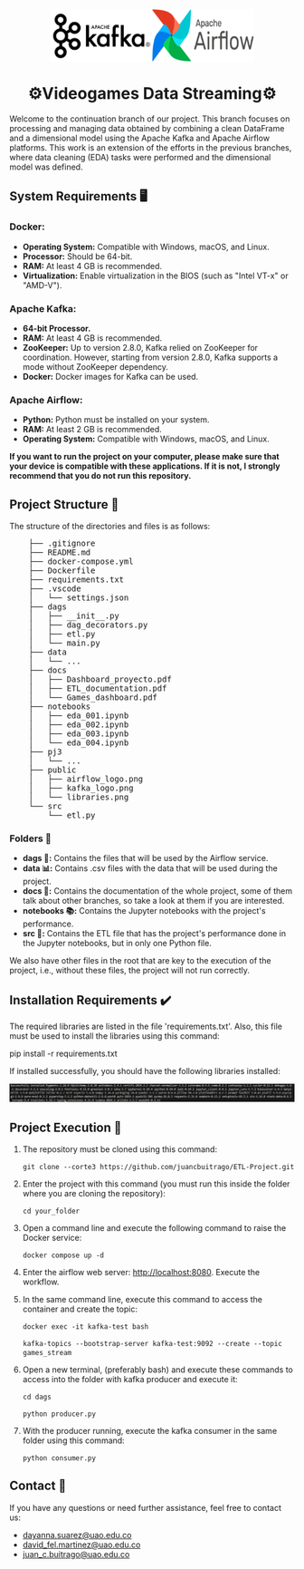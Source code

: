 <p align="center">
  <div style="display: flex; justify-content: center; align-items: ;">
    <img width="180" src="./public/Kafka_logo.png" alt="kafka">
    <img width="180" src="./public/airflow_logo.png" alt="airflow">
  </div>
  <h1 align="center">⚙️Videogames Data Streaming⚙️</h1>
  <p align="center"></p>
</p>

Welcome to the continuation branch of our project. This branch focuses on processing and managing data obtained by combining a clean DataFrame and a dimensional model using the Apache Kafka and Apache Airflow platforms. This work is an extension of the efforts in the previous branches, where data cleaning (EDA) tasks were performed and the dimensional model was defined.

## System Requirements 🖥️

### Docker:
- **Operating System:** Compatible with Windows, macOS, and Linux.
- **Processor:** Should be 64-bit.
- **RAM:** At least 4 GB is recommended.
- **Virtualization:** Enable virtualization in the BIOS (such as "Intel VT-x" or "AMD-V").

### Apache Kafka:
- **64-bit Processor.**
- **RAM:** At least 4 GB is recommended.
- **ZooKeeper:** Up to version 2.8.0, Kafka relied on ZooKeeper for coordination. However, starting from version 2.8.0, Kafka supports a mode without ZooKeeper dependency.
- **Docker:** Docker images for Kafka can be used.

### Apache Airflow:
- **Python:** Python must be installed on your system.
- **RAM:** At least 2 GB is recommended.
- **Operating System:** Compatible with Windows, macOS, and Linux.

**If you want to run the project on your computer, please make sure that your device is compatible with these applications. If it is not, I strongly recommend that you do not run this repository.**

## Project Structure 📃

The structure of the directories and files is as follows:

<pre>
    ├── .gitignore
    ├── README.md
    ├── docker-compose.yml
    ├── Dockerfile
    ├── requirements.txt
    ├── .vscode
    │   └── settings.json
    ├── dags
    │   ├── __init__.py
    │   ├── dag_decorators.py
    │   ├── etl.py
    │   └── main.py
    ├── data
    │   └── ...
    ├── docs
    │   ├── Dashboard_proyecto.pdf
    │   ├── ETL_documentation.pdf
    │   └── Games_dashboard.pdf
    ├── notebooks
    │   ├── eda_001.ipynb
    │   ├── eda_002.ipynb
    │   ├── eda_003.ipynb
    │   └── eda_004.ipynb
    ├── pj3
    │   └── ...
    ├── public
    │   ├── airflow_logo.png
    │   ├── kafka_logo.png
    │   └── libraries.png
    └── src
        └── etl.py
</pre>



### Folders 📁
- **dags 📑:** Contains the files that will be used by the Airflow service.
- **data 📊:** Contains .csv files with the data that will be used during the project.
- **docs 📙:** Contains the documentation of the whole project, some of them talk about other branches, so take a look at them if you are interested.
- **notebooks 📚:** Contains the Jupyter notebooks with the project's performance.
- **src 📂:** Contains the ETL file that has the project's performance done in the Jupyter notebooks, but in only one Python file.

We also have other files in the root that are key to the execution of the project, i.e., without these files, the project will not run correctly.

## Installation Requirements ✔️

The required libraries are listed in the file 'requirements.txt'. Also, this file must be used to install the libraries using this command:

pip install -r requirements.txt


If installed successfully, you should have the following libraries installed:

![Installed Libraries](./public/libraries.png)

## Project Execution 🚀

1. The repository must be cloned using this command:
    ```
    git clone --corte3 https://github.com/juancbuitrago/ETL-Project.git
    ```

2. Enter the project with this command (you must run this inside the folder where you are cloning the repository):
    ```
    cd your_folder
    ```

3. Open a command line and execute the following command to raise the Docker service:
    ```
    docker compose up -d
    ```

4. Enter the airflow web server: [http://localhost:8080](http://localhost:8080). Execute the workflow.

5. In the same command line, execute this command to access the container and create the topic:
    ```
    docker exec -it kafka-test bash
    ```
    ```
    kafka-topics --bootstrap-server kafka-test:9092 --create --topic games_stream
    ```

6. Open a new terminal, (preferably bash) and execute these commands to access into the folder with kafka producer and execute it:
    ```
    cd dags
    ```
    ```
    python producer.py
    ```

7. With the producer running, execute the kafka consumer in the same folder using this command:
    ```
    python consumer.py
    ```

## Contact 📧

If you have any questions or need further assistance, feel free to contact us:

- [dayanna.suarez@uao.edu.co](mailto:dayanna.suarez@uao.edu.co)
- [david_fel.martinez@uao.edu.co](mailto:david_fel.martinez@uao.edu.co)
- [juan_c.buitrago@uao.edu.co](mailto:juan_c.buitrago@uao.edu.co)
